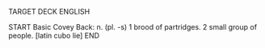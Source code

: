TARGET DECK
ENGLISH

START
Basic
Covey
Back: n. (pl. -s) 1 brood of partridges. 2 small group of people. [latin cubo lie]
END
